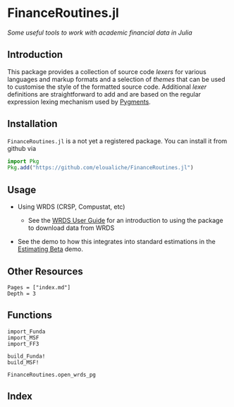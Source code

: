 # FinanceRoutines.jl

*Some useful tools to work with academic financial data in Julia*

## Introduction

This package provides a collection of source code *lexers* for various languages and markup
formats and a selection of *themes* that can be used to customise the style of the formatted
source code. Additional *lexer* definitions are straightforward to add and are based on the
regular expression lexing mechanism used by [Pygments](http://pygments.org/).

## Installation

`FinanceRoutines.jl` is a not yet a registered package.
You can install it from github  via

```julia
import Pkg
Pkg.add("https://github.com/eloualiche/FinanceRoutines.jl")
```

## Usage

  - Using WRDS (CRSP, Compustat, etc)
      + See the [WRDS User Guide](@ref) for an introduction to using the package to download data from WRDS

  - See the demo to how this integrates into standard estimations in the [Estimating Beta](@ref) demo.



## Other Resources

```@contents
Pages = ["index.md"]
Depth = 3
```

## Functions

```@docs
import_Funda
import_MSF
import_FF3
```

```@docs
build_Funda!
build_MSF!
```

```@docs
FinanceRoutines.open_wrds_pg
```

## Index

```@index
```